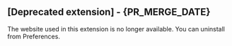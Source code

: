 ## [Deprecated extension] - {PR_MERGE_DATE}

The website used in this extension is no longer available. You can uninstall from Preferences.
